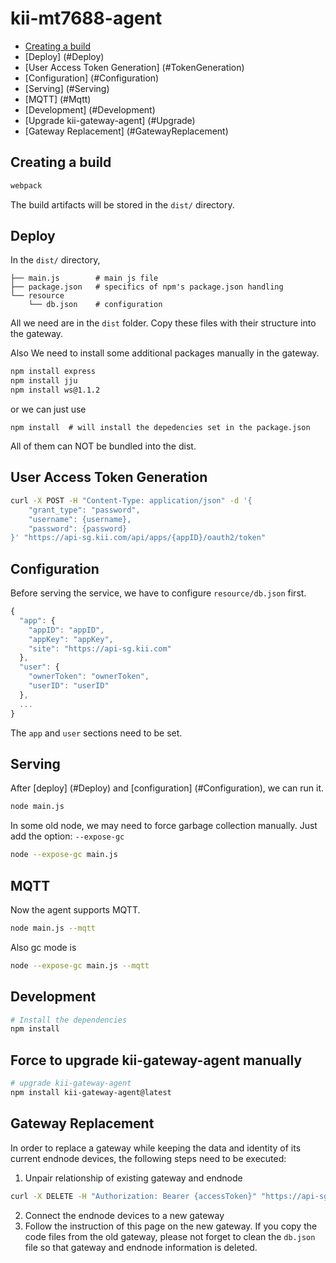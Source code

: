 # kii-mt7688-agent

* [Creating a build](#Build)
* [Deploy] (#Deploy)
* [User Access Token Generation] (#TokenGeneration)
* [Configuration] (#Configuration)
* [Serving] (#Serving)
* [MQTT] (#Mqtt)
* [Development] (#Development)
* [Upgrade kii-gateway-agent] (#Upgrade)
* [Gateway Replacement] (#GatewayReplacement)

<a name="Build"></a>
## Creating a build
```sh
webpack
```
The build artifacts will be stored in the `dist/` directory.

<a name="Deploy"></a>
## Deploy
In the `dist/` directory,
```
├── main.js        # main js file
├── package.json   # specifics of npm's package.json handling
└── resource
    └── db.json    # configuration
```
All we need are in the `dist` folder.
Copy these files with their structure into the gateway.

Also We need to install some additional packages manually in the gateway.
```sh
npm install express
npm install jju
npm install ws@1.1.2
```
or we can just use
```
npm install  # will install the depedencies set in the package.json
```
All of them can NOT be bundled into the dist.

<a name="TokenGeneration"></a>
## User Access Token Generation
```sh
curl -X POST -H "Content-Type: application/json" -d '{
	"grant_type": "password",
	"username": {username},
	"password": {password}
}' "https://api-sg.kii.com/api/apps/{appID}/oauth2/token"
```

<a name="Configuration"></a>
## Configuration
Before serving the service, we have to configure `resource/db.json` first.
```javascript
{
  "app": {
    "appID": "appID",
    "appKey": "appKey",
    "site": "https://api-sg.kii.com"
  },
  "user": {
    "ownerToken": "ownerToken",
    "userID": "userID"
  },
  ...
}
```
The `app` and `user` sections need to be set.

<a name="Serving"></a>
## Serving
After [deploy] (#Deploy) and [configuration] (#Configuration), we can run it.
```sh
node main.js
```

In some old node, we may need to force garbage collection manually.
Just add the option: `--expose-gc`
```sh
node --expose-gc main.js
```

<a name="Mqtt"></a>
## MQTT
Now the agent supports MQTT.
```sh
node main.js --mqtt
```
Also gc mode is
```sh
node --expose-gc main.js --mqtt
```

<a name="Development"></a>
## Development
```sh
# Install the dependencies
npm install
```

<a name="Upgrade"></a>
## Force to upgrade kii-gateway-agent manually
```sh
# upgrade kii-gateway-agent
npm install kii-gateway-agent@latest
```

<a name="GatewayReplacement"></a>
## Gateway Replacement
In order to replace a gateway while keeping the data and identity of its current endnode devices, the following steps need to be executed:

 1. Unpair relationship of existing gateway and endnode

```sh
curl -X DELETE -H "Authorization: Bearer {accessToken}" "https://api-sg.kii.com/thing-if/apps/{appID}/things/{gatewayThingID}/end-nodes/{endnodeThingID}"
```
 2. Connect the endnode devices to a new gateway
 3. Follow the instruction of this page on the new gateway. If you copy the code files from the old gateway, please not forget to clean the `db.json` file so that gateway and endnode information is deleted.
